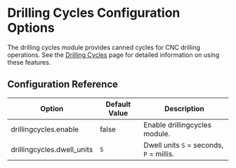 # Drilling Cycles Configuration Options

The drilling cycles module provides canned cycles for CNC drilling operations. See the [Drilling Cycles](drillingcycles) page for detailed information on using these features.

## Configuration Reference

| Option | Default Value | Description |
|--------|---------------|-------------|
| drillingcycles.enable | false | Enable drillingcycles module. |
| drillingcycles.dwell_units | `S` | Dwell units `S` = seconds, `P` = millis. |
